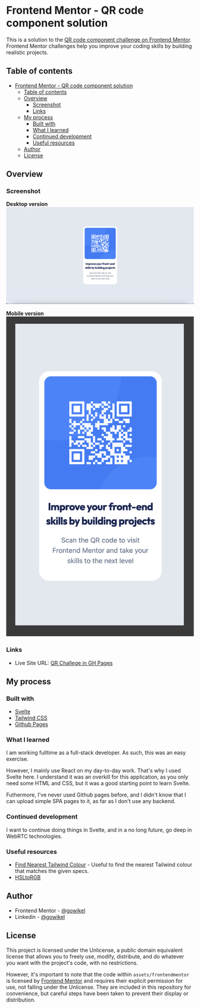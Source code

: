 # Frontend Mentor - QR code component solution

This is a solution to the [QR code component challenge on Frontend Mentor](https://www.frontendmentor.io/challenges/qr-code-component-iux_sIO_H). Frontend Mentor challenges help you improve your coding skills by building realistic projects.

## Table of contents

- [Frontend Mentor - QR code component solution](#frontend-mentor---qr-code-component-solution)
  - [Table of contents](#table-of-contents)
  - [Overview](#overview)
    - [Screenshot](#screenshot)
    - [Links](#links)
  - [My process](#my-process)
    - [Built with](#built-with)
    - [What I learned](#what-i-learned)
    - [Continued development](#continued-development)
    - [Useful resources](#useful-resources)
  - [Author](#author)
  - [License](#license)

## Overview

### Screenshot

**Desktop version**
![Desktop screenshot](./assets/screenshots/desktop.png)

**Mobile version**
![Mobile screenshot](./assets/screenshots/mobile.png)

### Links

- Live Site URL: [QR Challege in GH Pages](https://gowikel.github.io/qr-challenge/)

## My process

### Built with

- [Svelte](https://svelte.dev/)
- [Tailwind CSS](https://tailwindcss.com/)
- [Github Pages](https://pages.github.com/)


### What I learned

I am working fulltime as a full-stack developer. As such, this was an easy exercise.

However, I mainly use React on my day-to-day work. That's why I used Svelte here. I understand it was an overkill for this application, as you only need some HTML and CSS, but it was a good starting point to learn Svelte.

Futhermore, I've never used Github pages before, and I didn't know that I can upload simple SPA pages to it, as far as I don't use any backend.

### Continued development

I want to continue doing things in Svelte, and in a no long future, go deep in WebRTC technologies.

### Useful resources

- [Find Nearest Tailwind Colour](https://find-nearest-tailwind-colour.netlify.app/) - Useful to find the nearest Tailwind colour that matches the given specs.
- [HSLtoRGB](https://colordesigner.io/convert/hsltorgb)

## Author

- Frontend Mentor - [@gowikel](https://www.frontendmentor.io/profile/gowikel)
- Linkedin - [@gowikel](https://www.linkedin.com/in/gowikel/)


## License

This project is licensed under the Unlicense, a public domain equivalent license that allows you to freely use, modify, distribute, and do whatever you want with the project's code, with no restrictions.

However, it's important to note that the code within `assets/frontendmentor` is licensed by [Frontend Mentor](https://www.frontendmentor.io/) and requires their explicit permission for use, not falling under the Unlicense. They are included in this repository for convenience, but careful steps have been taken to prevent their display or distribution.

